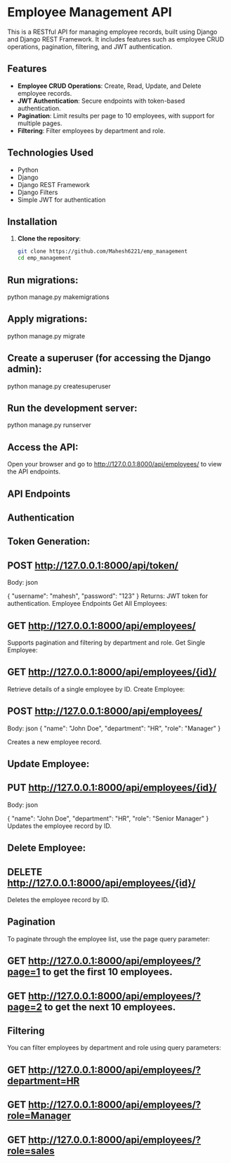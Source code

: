 # Employee Management API

This is a RESTful API for managing employee records, built using Django and Django REST Framework. It includes features such as employee CRUD operations, pagination, filtering, and JWT authentication.

## Features

- **Employee CRUD Operations**: Create, Read, Update, and Delete employee records.
- **JWT Authentication**: Secure endpoints with token-based authentication.
- **Pagination**: Limit results per page to 10 employees, with support for multiple pages.
- **Filtering**: Filter employees by department and role.

## Technologies Used

- Python
- Django
- Django REST Framework
- Django Filters
- Simple JWT for authentication

## Installation

1. **Clone the repository**:

   ```bash
   git clone https://github.com/Mahesh6221/emp_management
   cd emp_management

## Run migrations:

python manage.py makemigrations


## Apply migrations:

python manage.py migrate

## Create a superuser (for accessing the Django admin):
python manage.py createsuperuser


## Run the development server:

python manage.py runserver


## Access the API:

Open your browser and go to http://127.0.0.1:8000/api/employees/ to view the API endpoints.

## API Endpoints
## Authentication
## Token Generation:

## POST http://127.0.0.1:8000/api/token/
Body:
json

{ 
  "username": "mahesh", 
  "password": "123" 
}
Returns: JWT token for authentication.
Employee Endpoints
Get All Employees:

## GET http://127.0.0.1:8000/api/employees/
Supports pagination and filtering by department and role.
Get Single Employee:

## GET http://127.0.0.1:8000/api/employees/{id}/
Retrieve details of a single employee by ID.
Create Employee:

## POST http://127.0.0.1:8000/api/employees/
Body:
json
{ 
  "name": "John Doe", 
  "department": "HR", 
  "role": "Manager" 
}

Creates a new employee record.

## Update Employee:

## PUT http://127.0.0.1:8000/api/employees/{id}/
Body:
json

{ 
  "name": "John Doe", 
  "department": "HR", 
  "role": "Senior Manager" 
}
Updates the employee record by ID.


## Delete Employee:

## DELETE http://127.0.0.1:8000/api/employees/{id}/
Deletes the employee record by ID.

## Pagination
To paginate through the employee list, use the page query parameter:

## GET http://127.0.0.1:8000/api/employees/?page=1 to get the first 10 employees.
## GET http://127.0.0.1:8000/api/employees/?page=2 to get the next 10 employees.


## Filtering
You can filter employees by department and role using query parameters:
## GET http://127.0.0.1:8000/api/employees/?department=HR
## GET http://127.0.0.1:8000/api/employees/?role=Manager
## GET http://127.0.0.1:8000/api/employees/?role=sales
